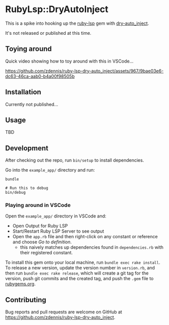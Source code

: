 # RubyLsp::DryAutoInject

This is a spike into hooking up the [ruby-lsp](https://github.com/Shopify/ruby-lsp) gem with [dry-auto_inject](https://github.com/dry-rb/dry-auto_inject).

It's not released or published at this time.

## Toying around

Quick video showing how to toy around with this in VSCode...

https://github.com/zdennis/ruby-lsp-dry-auto_inject/assets/967/9bae03e6-dc63-46ca-aab0-b4a00f98505b

## Installation

Currently not published...

## Usage

TBD

## Development

After checking out the repo, run `bin/setup` to install dependencies.

Go into the `example_app/` directory and run:

```shell
bundle

# Run this to debug
bin/debug
```

### Playing around in VSCode

Open the `example_app/` directory in VSCode and:

- Open Output for Ruby LSP
- Start/Restart Ruby LSP Server to see output
- Open the `app.rb` file and then right-click on any constant or reference and choose _Go to definition_.
  -  this naively matches up dependencies found in `dependencies.rb` with their registered constant.

To install this gem onto your local machine, run `bundle exec rake install`. To release a new version, update the version number in `version.rb`, and then run `bundle exec rake release`, which will create a git tag for the version, push git commits and the created tag, and push the `.gem` file to [rubygems.org](https://rubygems.org).

## Contributing

Bug reports and pull requests are welcome on GitHub at https://github.com/zdennis/ruby-lsp-dry-auto_inject.
